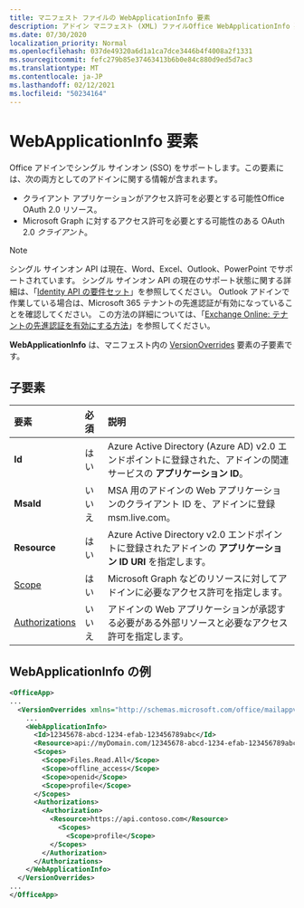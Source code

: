 ```yaml
---
title: マニフェスト ファイルの WebApplicationInfo 要素
description: アドイン マニフェスト (XML) ファイルOffice WebApplicationInfo 要素のリファレンス ドキュメント。
ms.date: 07/30/2020
localization_priority: Normal
ms.openlocfilehash: 037de49320a6d1a1ca7dce3446b4f4008a2f1331
ms.sourcegitcommit: fefc279b85e37463413b6b0e84c880d9ed5d7ac3
ms.translationtype: MT
ms.contentlocale: ja-JP
ms.lasthandoff: 02/12/2021
ms.locfileid: "50234164"
---
```

# <a name="webapplicationinfo-element"></a>WebApplicationInfo 要素

Office アドインでシングル サインオン (SSO) をサポートします。この要素には、次の両方としてのアドインに関する情報が含まれます。

- クライアント アプリケーションがアクセス許可を必要とする可能性Office OAuth 2.0 リソース。
- Microsoft Graph に対するアクセス許可を必要とする可能性のある OAuth 2.0 *クライアント*。

> [!NOTE]
> シングル サインオン API は現在、Word、Excel、Outlook、PowerPoint でサポートされています。 シングル サインオン API の現在のサポート状態に関する詳細は、「[Identity API の要件セット](../requirement-sets/identity-api-requirement-sets.md)」を参照してください。 Outlook アドインで作業している場合は、Microsoft 365 テナントの先進認証が有効になっていることを確認してください。 この方法の詳細については、「[Exchange Online: テナントの先進認証を有効にする方法](https://social.technet.microsoft.com/wiki/contents/articles/32711.exchange-online-how-to-enable-your-tenant-for-modern-authentication.aspx)」を参照してください。

**WebApplicationInfo** は、マニフェスト内の [VersionOverrides](versionoverrides.md) 要素の子要素です。  

## <a name="child-elements"></a>子要素

|  要素 |  必須  |  説明  |
|:-----|:-----|:-----|
|  **Id**    |  はい   |  Azure Active Directory (Azure AD) v2.0 エンドポイントに登録された、アドインの関連サービスの **アプリケーション ID**。|
|  **MsaId**    |  いいえ   |  MSA 用のアドインの Web アプリケーションのクライアント ID を、アドインに登録msm.live.com。|
|  **Resource**  |  はい   |  Azure Active Directory v2.0 エンドポイントに登録されたアドインの **アプリケーション ID URI** を指定します。|
|  [Scope](scopes.md)                |  はい  |  Microsoft Graph などのリソースに対してアドインに必要なアクセス許可を指定します。  |
|  [Authorizations](authorizations.md)  |  いいえ   | アドインの Web アプリケーションが承認する必要がある外部リソースと必要なアクセス許可を指定します。|

## <a name="webapplicationinfo-example"></a>WebApplicationInfo の例

```xml
<OfficeApp>
...
  <VersionOverrides xmlns="http://schemas.microsoft.com/office/mailappversionoverrides" xsi:type="VersionOverridesV1_0">
    ...
    <WebApplicationInfo>
      <Id>12345678-abcd-1234-efab-123456789abc</Id>
      <Resource>api://myDomain.com/12345678-abcd-1234-efab-123456789abc</Resource>
      <Scopes>
        <Scope>Files.Read.All</Scope>
        <Scope>offline_access</Scope>
        <Scope>openid</Scope>
        <Scope>profile</Scope>
      </Scopes>
      <Authorizations>
        <Authorization>
          <Resource>https://api.contoso.com</Resource>
            <Scopes>
              <Scope>profile</Scope>
          </Scopes>
        </Authorization>
      </Authorizations>
    </WebApplicationInfo>
  </VersionOverrides>
...
</OfficeApp>
```

